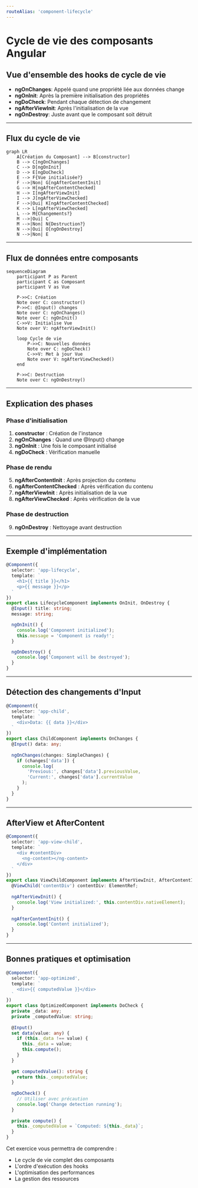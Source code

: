 ```yaml
---
routeAlias: 'component-lifecycle'
---
```


# Cycle de vie des composants Angular

## Vue d'ensemble des hooks de cycle de vie

- **ngOnChanges**: Appelé quand une propriété liée aux données change
- **ngOnInit**: Après la première initialisation des propriétés
- **ngDoCheck**: Pendant chaque détection de changement
- **ngAfterViewInit**: Après l'initialisation de la vue
- **ngOnDestroy**: Juste avant que le composant soit détruit

---

## Flux du cycle de vie

```mermaid
graph LR
    A[Création du Composant] --> B[constructor]
    B --> C[ngOnChanges]
    C --> D[ngOnInit]
    D --> E[ngDoCheck]
    E --> F{Vue initialisée?}
    F -->|Non| G[ngAfterContentInit]
    G --> H[ngAfterContentChecked]
    H --> I[ngAfterViewInit]
    I --> J[ngAfterViewChecked]
    F -->|Oui| K[ngAfterContentChecked]
    K --> L[ngAfterViewChecked]
    L --> M{Changements?}
    M -->|Oui| C
    M -->|Non| N{Destruction?}
    N -->|Oui| O[ngOnDestroy]
    N -->|Non| E
```

---

## Flux de données entre composants

```mermaid
sequenceDiagram
    participant P as Parent
    participant C as Composant
    participant V as Vue
    
    P->>C: Création
    Note over C: constructor()
    P->>C: @Input() changes
    Note over C: ngOnChanges()
    Note over C: ngOnInit()
    C->>V: Initialise Vue
    Note over V: ngAfterViewInit()
    
    loop Cycle de vie
        P->>C: Nouvelles données
        Note over C: ngDoCheck()
        C->>V: Met à jour Vue
        Note over V: ngAfterViewChecked()
    end
    
    P->>C: Destruction
    Note over C: ngOnDestroy()
```

---

## Explication des phases

### Phase d'initialisation
1. **constructor** : Création de l'instance
2. **ngOnChanges** : Quand une @Input() change
3. **ngOnInit** : Une fois le composant initialisé
4. **ngDoCheck** : Vérification manuelle

### Phase de rendu
5. **ngAfterContentInit** : Après projection du contenu
6. **ngAfterContentChecked** : Après vérification du contenu
7. **ngAfterViewInit** : Après initialisation de la vue
8. **ngAfterViewChecked** : Après vérification de la vue

### Phase de destruction
9. **ngOnDestroy** : Nettoyage avant destruction

---

## Exemple d'implémentation

```typescript
@Component({
  selector: 'app-lifecycle',
  template: `
    <h1>{{ title }}</h1>
    <p>{{ message }}</p>
  `
})
export class LifecycleComponent implements OnInit, OnDestroy {
  @Input() title: string;
  message: string;

  ngOnInit() {
    console.log('Component initialized');
    this.message = 'Component is ready!';
  }

  ngOnDestroy() {
    console.log('Component will be destroyed');
  }
}
```

---

## Détection des changements d'Input

```typescript
@Component({
  selector: 'app-child',
  template: `
    <div>Data: {{ data }}</div>
  `
})
export class ChildComponent implements OnChanges {
  @Input() data: any;
  
  ngOnChanges(changes: SimpleChanges) {
    if (changes['data']) {
      console.log(
        'Previous:', changes['data'].previousValue,
        'Current:', changes['data'].currentValue
      );
    }
  }
}
```

---

## AfterView et AfterContent

```typescript
@Component({
  selector: 'app-view-child',
  template: `
    <div #contentDiv>
      <ng-content></ng-content>
    </div>
  `
})
export class ViewChildComponent implements AfterViewInit, AfterContentInit {
  @ViewChild('contentDiv') contentDiv: ElementRef;
  
  ngAfterViewInit() {
    console.log('View initialized:', this.contentDiv.nativeElement);
  }
  
  ngAfterContentInit() {
    console.log('Content initialized');
  }
}
```

---

## Bonnes pratiques et optimisation

```typescript
@Component({
  selector: 'app-optimized',
  template: `
    <div>{{ computedValue }}</div>
  `
})
export class OptimizedComponent implements DoCheck {
  private _data: any;
  private _computedValue: string;
  
  @Input() 
  set data(value: any) {
    if (this._data !== value) {
      this._data = value;
      this.compute();
    }
  }
  
  get computedValue(): string {
    return this._computedValue;
  }
  
  ngDoCheck() {
    // Utiliser avec précaution
    console.log('Change detection running');
  }
  
  private compute() {
    this._computedValue = `Computed: ${this._data}`;
  }
}
```

Cet exercice vous permettra de comprendre :
- Le cycle de vie complet des composants
- L'ordre d'exécution des hooks
- L'optimisation des performances
- La gestion des ressources 